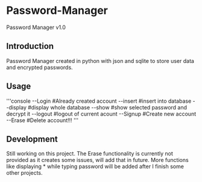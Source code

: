# Password-Manager
Password Manager v1.0

## Introduction
Password Manager created in python with json and sqlite to store user data and encrypted passwords.

## Usage
'''console
--Login  #Already created account
  --insert        #insert into database
  --display       #display whole database
  --show          #show selected password and decrypt it
  --logout        #logout of current acount
--Signup #Create new account
--Erase  #Delete account!!!
'''

## Development
Still working on this project.
The Erase functionality is currently not provided as it creates some issues, will add that in future.
More functions like displaying * while typing password will be added after I finish some other projects.
